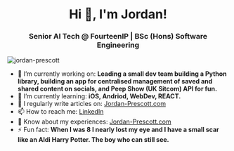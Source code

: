 <h1 align="center">Hi 👋, I'm Jordan!</h1>
<h3 align="center">Senior AI Tech @ FourteenIP | BSc (Hons) Software Engineering</h3>

<p align="left"> <img src="https://komarev.com/ghpvc/?username=jordan-prescott&label=Profile%20views&color=0e75b6&style=flat" alt="jordan-prescott" /> </p>

- 🔭 I’m currently working on: **Leading a small dev team building a Python library, building an app for centralised management of saved and shared content on socials, and Peep Show (UK Sitcom) API for fun.**
- 🌱 I’m currently learning: **iOS, Andriod, WebDev, REACT.**
- 📝 I regularly write articles on: [Jordan-Prescott.com](https://jordanprescott.super.site/blog)
- 📫 How to reach me: [LinkedIn](https://www.linkedin.com/in/jordan-prescott/)
- 📄 Know about my experiences: [Jordan-Prescott.com](https://jordan-prescott.com)
- ⚡ Fun fact: **When I was 8 I nearly lost my eye and I have a small scar like an Aldi Harry Potter. The boy who can still see.**
 
